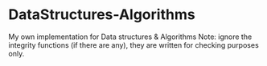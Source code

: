 # DataStructures-Algorithms
My own implementation for Data structures &amp; Algorithms 
Note: ignore the integrity functions (if there are any), they are written for checking purposes only.
